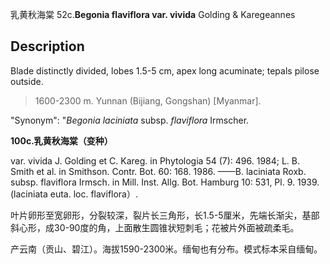 乳黄秋海棠
52c.**Begonia flaviflora var. vivida** Golding & Karegeannes

## Description
Blade distinctly divided, lobes 1.5-5 cm, apex long acuminate; tepals pilose outside.


> 1600-2300 m. Yunnan (Bijiang, Gongshan) [Myanmar].

  "Synonym": "*Begonia laciniata* subsp. *flaviflora* Irmscher.

**100c.乳黄秋海棠（变种）**

var. vivida J. Golding et C. Kareg. in Phytologia 54 (7): 496. 1984; L. B. Smith et al. in Smithson. Contr. Bot. 60: 168. 1986. ——B. laciniata Roxb. subsp. flaviflora Irmsch. in Mill. Inst. Allg. Bot. Hamburg 10: 531, Pl. 9. 1939. (laciniata euta. loc. flaviflora）.

叶片卵形至宽卵形，分裂较深，裂片长三角形，长1.5-5厘米，先端长渐尖，基部斜心形，成30-90度的角，上面散生圆锥状短刺毛；花被片外面被疏柔毛。

产云南（贡山、碧江）。海拔1590-2300米。缅甸也有分布。模式标本采自缅甸。

